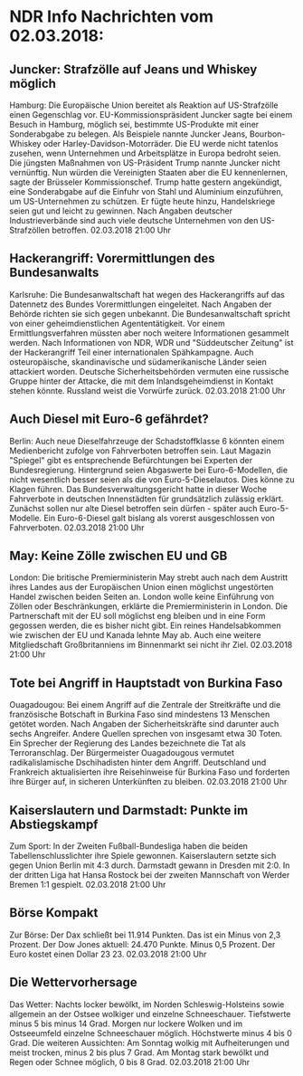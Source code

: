 # NDR Info Nachrichten vom 02.03.2018:


## Juncker: Strafzölle auf Jeans und Whiskey möglich
Hamburg:	Die Europäische Union bereitet als Reaktion auf US-Strafzölle einen Gegenschlag vor. EU-Kommissionspräsident Juncker sagte bei einem Besuch in Hamburg, möglich sei, bestimmte US-Produkte mit einer Sonderabgabe zu belegen. Als Beispiele nannte Juncker Jeans, Bourbon-Whiskey oder Harley-Davidson-Motorräder. Die EU werde nicht tatenlos zusehen, wenn Unternehmen und Arbeitsplätze in Europa bedroht seien. Die jüngsten Maßnahmen von US-Präsident Trump nannte Juncker nicht vernünftig. Nun würden die Vereinigten Staaten aber die EU kennenlernen, sagte der Brüsseler Kommissionschef. Trump hatte gestern angekündigt, eine Sonderabgabe auf die Einfuhr von Stahl und Aluminium einzuführen, um US-Unternehmen zu schützen. Er fügte heute hinzu, Handelskriege seien gut und leicht zu gewinnen. Nach Angaben deutscher Industrieverbände sind auch viele deutsche Unternehmen von den US-Strafzöllen betroffen. 02.03.2018 21:00 Uhr 

## Hackerangriff: Vorermittlungen des Bundesanwalts
Karlsruhe:	Die Bundesanwaltschaft hat wegen des Hackerangriffs auf das Datennetz des Bundes Vorermittlungen eingeleitet. Nach Angaben der Behörde richten sie sich gegen unbekannt. Die Bundesanwaltschaft spricht von einer geheimdienstlichen Agententätigkeit. Vor einem Ermittlungsverfahren müssten aber noch weitere Informationen gesammelt werden. Nach Informationen von NDR, WDR und "Süddeutscher Zeitung" ist der Hackerangriff Teil einer internationalen Spähkampagne. Auch osteuropäische, skandinavische und südamerikanische Länder seien attackiert worden. Deutsche Sicherheitsbehörden vermuten eine russische Gruppe hinter der Attacke, die mit dem Inlandsgeheimdienst in Kontakt stehen könnte. Russland weist die Vorwürfe zurück. 02.03.2018 21:00 Uhr 

## Auch Diesel mit Euro-6 gefährdet?
Berlin:	Auch neue Dieselfahrzeuge der Schadstoffklasse 6 könnten einem Medienbericht zufolge von Fahrverboten betroffen sein. Laut Magazin "Spiegel" gibt es entsprechende Befürchtungen bei Experten der Bundesregierung. Hintergrund seien Abgaswerte bei Euro-6-Modellen, die nicht wesentlich besser seien als die von Euro-5-Dieselautos. Dies könne zu Klagen führen. Das Bundesverwaltungsgericht hatte in dieser Woche Fahrverbote in deutschen Innenstädten für grundsätzlich zulässig erklärt. Zunächst sollen nur alte Diesel betroffen sein dürfen - später auch Euro-5-Modelle. Ein Euro-6-Diesel galt bislang als vorerst ausgeschlossen von Fahrverboten. 02.03.2018 21:00 Uhr 

## May: Keine Zölle zwischen EU und GB
London: Die britische Premierministerin May strebt auch nach dem Austritt ihres Landes aus der Europäischen Union einen möglichst ungestörten Handel zwischen beiden Seiten an. London wolle keine Einführung von Zöllen oder Beschränkungen, erklärte die Premierministerin in London. Die Partnerschaft mit der EU soll möglichst eng bleiben und in eine Form gegossen werden, die es bisher nicht gibt. Ein reines Handelsabkommen wie zwischen der EU und Kanada lehnte May ab. Auch eine weitere Mitgliedschaft Großbritanniens im Binnenmarkt sei nicht ihr Ziel. 02.03.2018 21:00 Uhr 

## Tote bei Angriff in Hauptstadt von Burkina Faso
Ouagadougou:	Bei einem Angriff auf die Zentrale der Streitkräfte und die französische Botschaft in Burkina Faso sind mindestens 13 Menschen getötet worden. Nach Angaben der Sicherheitskräfte sind darunter auch sechs Angreifer. Andere Quellen sprechen von insgesamt etwa 30 Toten. Ein Sprecher der Regierung des Landes bezeichnete die Tat als Terroranschlag. Der Bürgermeister Ouagadougous vermutet radikalislamische Dschihadisten hinter dem Angriff. Deutschland und Frankreich aktualisierten ihre Reisehinweise für Burkina Faso und forderten ihre Bürger auf, in sicheren Unterkünften zu bleiben. 02.03.2018 21:00 Uhr 

## Kaiserslautern und Darmstadt: Punkte im Abstiegskampf
Zum Sport: In der Zweiten Fußball-Bundesliga haben die beiden Tabellenschlusslichter ihre Spiele gewonnen. Kaiserslautern setzte sich gegen Union Berlin mit 4:3 durch. Darmstadt gewann in Dresden mit 2:0. In der dritten Liga hat Hansa Rostock bei der zweiten Mannschaft von Werder Bremen 1:1 gespielt. 02.03.2018 21:00 Uhr 

## Börse Kompakt
Zur Börse: Der Dax schließt bei 11.914 Punkten. Das ist ein Minus von 2,3 Prozent. Der Dow Jones aktuell: 24.470 Punkte. Minus 0,5 Prozent. Der Euro kostet einen Dollar 23 23. 02.03.2018 21:00 Uhr 

## Die Wettervorhersage
Das Wetter:
Nachts locker bewölkt, im Norden Schleswig-Holsteins sowie allgemein an der Ostsee wolkiger und einzelne Schneeschauer. Tiefstwerte minus 5 bis minus 14 Grad. Morgen nur lockere Wolken und im Ostseeumfeld einzelne Schneeschauer möglich. Höchstwerte minus 4 bis 0 Grad. Die weiteren Aussichten: Am Sonntag wolkig mit Aufheiterungen und meist trocken, minus 2 bis plus 7 Grad. Am Montag stark bewölkt und Regen oder Schnee möglich, 0 bis 8 Grad. 02.03.2018 21:00 Uhr 
